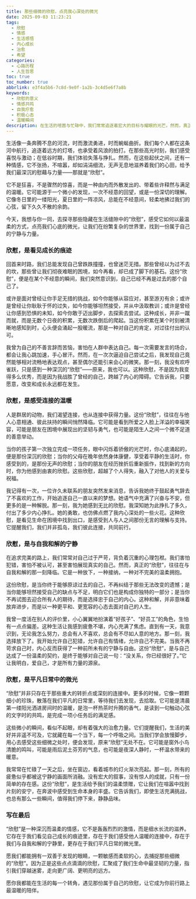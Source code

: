 ```yaml
---
title: 那些细微的欣慰，点亮我心深处的微光
date: 2025-09-03 11:23:21
tags:
  - 欣慰
  - 情感
  - 生活感悟
  - 内心成长
  - 治愈
  - 希望
categories:
  - 心路历程
  - 人生哲思
toc: true
toc_number: true
abbrlink: e3f4a5b6-7c8d-9e0f-1a2b-3c4d5e6f7a8b
keywords:
  - 欣慰的意义
  - 情感共鸣
  - 自我疗愈
  - 积极心态
  - 温暖瞬间
description: 在生活的喧嚣与忙碌中，我们常常追逐着宏大的目标与耀眼的光芒。然而，真正能滋养心灵、给予我们前行力量的，或许并非总是那些惊天动地的成就，而是深藏于日常细微之处的“欣慰”。它像一束温柔的光，穿透迷茫，轻抚疲惫，让我们在回望与前瞻之间，找到一份踏实与宁静。今天，让我们一同走进这份深沉而美好的情感，感受它如何点亮我们心底的微光。
---
```


生活像一条奔腾不息的河流，时而激流勇进，时而蜿蜒曲折。我们每个人都在这条河中航行，追逐着远方的灯塔，也承受着风浪的拍打。在那些高光时刻，我们感受喜悦与激动；在低谷时期，我们体验失落与挣扎。然而，在这些起伏之间，还有一种情感，它不张扬，不喧嚣，却如涓涓细流，无声无息地滋养着我们的心田，给予我们最深沉的慰藉与力量——那就是“欣慰”。

它不是狂喜，不是骤然的惊喜，而是一种由内而外散发出的、带着些许释然与满足的温暖。它可能源于一个微小的发现，一次不经意的回望，或是一份深切的理解。它像冬日里的一缕阳光，夏日里的一阵凉风，总能在不经意间，轻柔地拂过我们的心弦，留下久久不散的余韵。

今天，我想与你一同，去探寻那些隐藏在生活缝隙中的“欣慰”，感受它如何以最温柔的方式，点亮我们心底的微光，让我们在纷繁复杂的世界里，找到一份属于自己的宁静与力量。

### 欣慰，是看见成长的痕迹

回首来时路，我们总能发现自己曾跌跌撞撞，也曾迷茫无措。那些曾经以为过不去的坎，那些曾让我们彻夜难眠的困境，如今再看，却已成了脚下的基石。这份“欣慰”，便是在某个不经意的瞬间，我们突然意识到，自己已经不再是过去的那个自己了。

或许是面对曾经让你手足无措的挑战，如今你能够从容应对，甚至游刃有余；或许是曾经让你耿耿于怀的过失，如今你能够坦然接受，并从中汲取教训；或许是曾经让你感到恐惧的未知，如今你敢于迈出脚步，去探索去尝试。这种成长，并非一蹴而就，而是无数个日夜的积累，无数次跌倒后的爬起。当这份积累在某个时刻被清晰地感知到时，心头便会涌起一股暖流，那是一种对自己的肯定，对过往付出的认可。

我曾为自己的不善言辞而苦恼，害怕在人群中表达自己。每一次需要发言的场合，都会让我心跳加速，手心冒汗。然而，在一次次逼迫自己尝试之后，我发现自己竟然能够相对流畅地表达观点，甚至偶尔还能引来会心的微笑。那一刻，我没有欢呼雀跃，只是感到一种深沉的“欣慰”——原来，我也可以。这种欣慰，不是因为我变得多么优秀，而是因为我战胜了曾经的自己，跨越了内心的障碍。它告诉我，只要愿意，改变和成长永远都在发生。

### 欣慰，是感受连接的温暖

人是群居的动物，我们渴望连接，也从连接中获得力量。这份“欣慰”，往往在与他人心意相通、彼此扶持的瞬间悄然降临。它可能是看到所爱之人脸上洋溢的幸福笑容，可能是朋友在困境中展现出的坚韧与勇气，也可能是陌生人之间一个微不足道的善意举动。

当你的孩子第一次独立完成一项任务，眼中闪烁着骄傲的光芒时，你心底涌起的，便是那份深沉的欣慰；当你的父母在晚年依然身体康健，享受着平静的生活时，你感受到的，是那份无声的欣慰；当你的朋友在经历挫折后重新振作，找到新的方向时，你为他感到由衷的欣慰。这些欣慰，超越了个人得失，融入了对他人的关爱与祝福。

我记得有一次，一位许久未联系的朋友突然发来消息，告诉我她终于鼓起勇气辞去了不喜欢的工作，开始追逐自己一直以来的梦想。她语气中充满了兴奋与不安，但更多的是一种解脱。那一刻，我为她感到无比的欣慰。我深知她为此挣扎了多久，付出了多少内心挣扎。她的勇敢，也仿佛点燃了我内心深处的一些火花。这种欣慰，是看见生命在困境中找到出口，是感受到人与人之间那份无言的理解与支持。它提醒我们，我们并非孤岛，我们彼此连接，共同前行。

### 欣慰，是与自我和解的宁静

在追求完美的路上，我们常常对自己过于严苛，背负着沉重的心理包袱。我们害怕犯错，害怕不被认可，甚至害怕展现真实的自己。然而，真正的“欣慰”，往往在与自我和解的那一刻降临。它是一种放下，一种接纳，一种对不完美的温柔拥抱。

这份欣慰，是当你终于能够原谅过去的自己，不再纠结于那些无法改变的遗憾；是当你能够坦然接受自己的缺点与不足，明白它们也是构成你独特的一部分；是当你不再试图去迎合所有人的期待，而是选择忠于自己的内心。这种和解，并非意味着放弃进步，而是以一种更平和、更宽容的心态去面对自己的人生。

我曾一度活在别人的评价里，小心翼翼地扮演着“好孩子”、“好员工”的角色，生怕有一点点偏差。这种生活让我感到疲惫不堪，内心充满了焦虑。直到有一天，我意识到，无论我怎么努力，总会有人不喜欢，总会有不尽如人意的地方。那一刻，我选择放下了。我开始允许自己犯错，允许自己有情绪，允许自己不完美。当我不再苛求自己时，内心反而获得了一种前所未有的宁静与自由。这份“欣慰”，是与自己达成了一份温柔的契约，是终于能够对自己说一句：“没关系，你已经很好了。”它让我明白，爱自己，才是所有力量的源泉。

### 欣慰，是平凡日常中的微光

“欣慰”并非只存在于那些重大的转折点或深刻的连接中。更多的时候，它像一颗颗细小的珍珠，散落在我们平凡的日常里，等待我们去发现，去拾取。它可能是清晨第一缕阳光洒进房间时的温暖，是泡一杯热茶时升腾的香气，是读到一句触动心弦的文字时的共鸣，是完成一项小任务后的满足感。

这些微小的瞬间，看似不起眼，却有着强大的治愈力量。它们提醒我们，生活的美好并非遥不可及，它就藏在每一个当下，每一个呼吸之间。当我们学会放慢脚步，用心去感受这些细微之处时，便会发现，原来“欣慰”无处不在。它可能是窗外小鸟清脆的鸣叫，可能是雨后泥土芬芳的气息，也可能是夜深人静时，一杯温水带来的暖意。

我常常在忙碌了一天之后，坐在窗边，看着城市的灯火渐次亮起。那一刻，所有的疲惫似乎都被这宁静的画面所消融。没有宏大的叙事，没有惊人的成就，只有一份简单的存在感。这份“欣慰”，是生活给予我们的温柔馈赠，它让我们在喧嚣中找到片刻的安宁，在奔波中感受到生命本身的丰盛。它告诉我们，即使生活充满挑战，也总有那么一些瞬间，值得我们停下来，静静品味。

### 写在最后

“欣慰”是一种深沉而温柔的情感，它不是轰轰烈烈的激情，而是细水长流的滋养。它存在于我们看见自己成长的痕迹里，存在于我们感受他人温暖的连接中，存在于我们与自我和解的宁静里，更存在于我们平凡日常的微光里。

愿我们都能拥有一双善于发现的眼睛，一颗敏感而柔软的心，去捕捉那些细微的“欣慰”。因为正是这些点点滴滴的欣慰，汇聚成了我们生命中最坚韧的力量，指引我们穿越迷雾，走向更广阔、更明亮的远方。

愿你我都能在生活的每一个转角，遇见那份属于自己的欣慰，让它成为你前行路上最温暖的陪伴。
